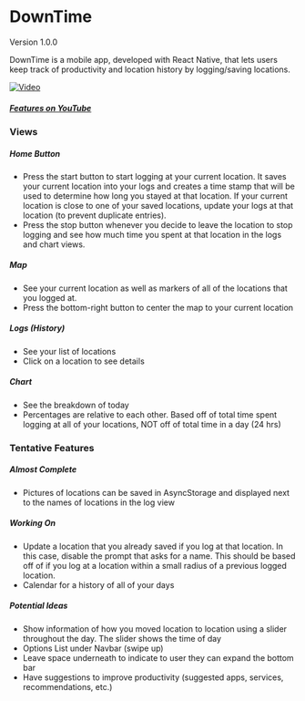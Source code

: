 # DownTime
Version 1.0.0

DownTime is a mobile app, developed with React Native, that lets users keep track of productivity and location history by logging/saving locations.


[![Video](https://img.youtube.com/vi/WXJsSVdsl1k/0.jpg)](https://www.youtube.com/watch?v=WXJsSVdsl1k)
##### [Features on YouTube](https://www.youtube.com/watch?v=WXJsSVdsl1k)

### Views
##### Home Button
- Press the start button to start logging at your current location. It saves your current location into your logs and creates a time stamp that will be used to determine how long you stayed at that location. If your current location is close to one of your saved locations, update your logs at that location (to prevent duplicate entries).
- Press the stop button whenever you decide to leave the location to stop logging and see how much time you spent at that location in the logs and chart views.

##### Map
- See your current location as well as markers of all of the locations that you logged at.
- Press the bottom-right button to center the map to your current location

##### Logs (History)
- See your list of locations
- Click on a location to see details

##### Chart
- See the breakdown of today
- Percentages are relative to each other. Based off of total time spent logging at all of your locations, NOT off of total time in a day (24 hrs)


### Tentative Features 
##### Almost Complete
- Pictures of locations can be saved in AsyncStorage and displayed next to the names of locations in the log view

##### Working On
- Update a location that you already saved if you log at that location. In this case, disable the prompt that asks for a name. This should be based off of if you log at a location within a small radius of a previous logged location.
- Calendar for a history of all of your days

##### Potential Ideas
- Show information of how you moved location to location using a slider throughout the day. The slider shows the time of day
- Options List under Navbar (swipe up)
- Leave space underneath to indicate to user they can expand the bottom bar
- Have suggestions to improve productivity (suggested apps, services, recommendations, etc.)

